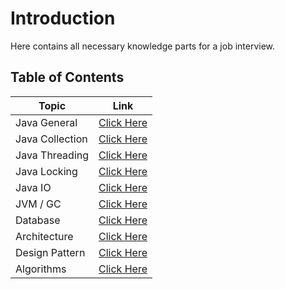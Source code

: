 # Introduction

Here contains all necessary knowledge parts for a job interview.

## Table of Contents
|Topic|Link|
|-|-|
|Java General|[Click Here](./Java.General.md)|
|Java Collection|[Click Here](./Java.Collection.md)|
|Java Threading|[Click Here](./Java.Threading.md)|
|Java Locking|[Click Here](./Java.Locking.md)|
|Java IO|[Click Here](./Java.IO.md)|
|JVM / GC|[Click Here](./JVM.GC.md)|
|Database|[Click Here](./Database.General.md)|
|Architecture|[Click Here](./Architecture.General.md)|
|Design Pattern|[Click Here](./Design.Pattern.md)|
|Algorithms|[Click Here](./Algorithms.md)|